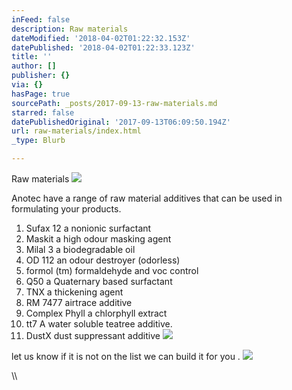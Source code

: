```yaml
---
inFeed: false
description: Raw materials
dateModified: '2018-04-02T01:22:32.153Z'
datePublished: '2018-04-02T01:22:33.123Z'
title: ''
author: []
publisher: {}
via: {}
hasPage: true
sourcePath: _posts/2017-09-13-raw-materials.md
starred: false
datePublishedOriginal: '2017-09-13T06:09:50.194Z'
url: raw-materials/index.html
_type: Blurb

---
```

Raw materials
![](https://the-grid-user-content.s3-us-west-2.amazonaws.com/d95fc057-0bca-46e7-b63b-0a3e2b529829.jpg)

Anotec have a range of raw material additives that can be used in formulating your products.

1. Sufax 12 a nonionic surfactant
2. Maskit a high odour masking agent
3. Milal 3 a biodegradable oil
4. OD 112 an odour destroyer (odorless)
5. formol (tm) formaldehyde and voc control
6. Q50 a Quaternary based surfactant
7. TNX a thickening agent
8. RM 7477 airtrace additive
9. Complex Phyll a chlorphyll extract
10. tt7 A water soluble teatree additive.
11. DustX dust suppressant additive
![](https://the-grid-user-content.s3-us-west-2.amazonaws.com/980fd310-7b4a-467e-840d-79800844e417.png)

let us know if it is not on the list we can build it for you .
![](https://the-grid-user-content.s3-us-west-2.amazonaws.com/24a4bfd6-366b-44c7-ae3b-f0a1bc7c2794.jpg)

\\\\